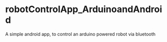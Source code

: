 # robotControlApp_ArduinoandAndroid
A simple android app, to control an arduino powered robot via bluetooth
